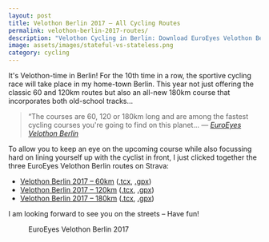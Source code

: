 ```yaml
---
layout: post
title: Velothon Berlin 2017 – All Cycling Routes
permalink: velothon-berlin-2017-routes/
description: "Velothon Cycling in Berlin: Download EuroEyes Velothon Berlin 2017 routes as .gpx or .tcx for the 60km, 120km and 180km courses."
image: assets/images/stateful-vs-stateless.png
category: cycling
---
```


It's Velothon-time in Berlin! For the 10th time in a row, the sportive cycling race will take place in my home-town Berlin.
This year not just offering the classic 60 and 120km routes but also an all-new 180km course that incorporates both old-school tracks...

> “The courses are 60, 120 or 180km long and are among the fastest cycling courses you're going to find on this planet...
> — <cite><a href="http://www.velothon.com/events/velothon-berlin/the-event/courses.aspx#ixzz4jtOZmVGK" title="The incredibly fast and highlight packed courses of the EuroEyes VELOTHON Berlin await you.">EuroEyes Velothon Berlin</a></cite>

To allow you to keep an eye on the upcoming course while also focussing hard on
lining yourself up with the cyclist in front, I just clicked together the three EuroEyes
Velothon Berlin routes on Strava:

- [Velothon Berlin 2017 – 60km](https://www.strava.com/routes/9143553) ([.tcx](https://www.strava.com/routes/9143553/export_tcx),  [.gpx](https://www.strava.com/routes/9143553/export_gpx))
- [Velothon Berlin 2017 – 120km](https://www.strava.com/routes/9144005) ([.tcx](https://www.strava.com/routes/9144005/export_tcx),  [.gpx](https://www.strava.com/routes/9144005/export_gpx))
- [Velothon Berlin 2017 – 180km](https://www.strava.com/routes/9158428) ([.tcx](https://www.strava.com/routes/9158428/export_tcx),  [.gpx](https://www.strava.com/routes/9158428/export_gpx))

I am looking forward to see you on the streets – Have fun!

<figure>
  <amp-img width="600" height="253" layout="responsive" src="/assets/images/velothon-berlin-2017-routes.png"></amp-img>
  <caption>EuroEyes Velothon Berlin 2017</caption>
</figure>
